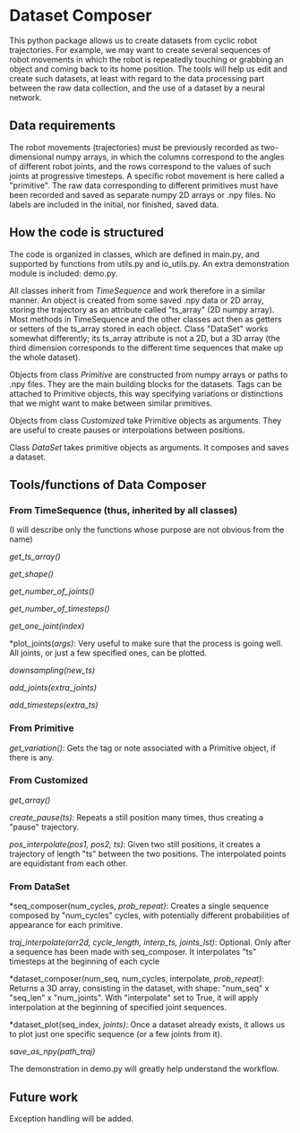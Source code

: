 # Dataset Composer

This python package allows us to create datasets from cyclic robot trajectories. For example, we may want to create several sequences of robot movements in which the robot is repeatedly touching or grabbing an object and coming back to its home position. The tools will help us edit and create such datasets, at least with regard to the data processing part between the raw data collection, and the use of a dataset by a neural network. 

## Data requirements

The robot movements (trajectories) must be previously recorded as two-dimensional numpy arrays, in which the columns correspond to the angles of different robot joints, and the rows correspond to the values of such joints at progressive timesteps. A specific robot movement is here called a "primitive". The raw data corresponding to different primitives must have been recorded and saved as separate numpy 2D arrays or .npy files. 
No labels are included in the initial, nor finished, saved data. 

## How the code is structured

The code is organized in classes, which are defined in main.py, and supported by functions from utils.py and io_utils.py. An extra demonstration module is  included: demo.py.   

All classes inherit from *TimeSequence* and work therefore in a similar manner. An object is created from some saved .npy data or 2D array, storing the trajectory as an attribute called "ts_array" (2D numpy array). Most methods in TimeSequence and the other classes act then as getters or setters of the ts_array stored in each object. Class "DataSet" works somewhat differently; its ts_array attribute is not a 2D, but a 3D array (the third dimension corresponds to the different time sequences that make up the whole dataset). 

Objects from class *Primitive* are constructed from numpy arrays or paths to .npy files. They are the main building blocks for the datasets. Tags can be attached to Primitive objects, this way specifying variations or distinctions that we might want to make between similar primitives. 

Objects from class *Customized* take Primitive objects as arguments. They are useful to create pauses or interpolations between positions. 

Class *DataSet* takes primitive objects as arguments. It composes and saves a dataset.  

## Tools/functions of Data Composer

### From **TimeSequence** (thus, inherited by all classes)
(I will describe only the functions whose purpose are not obvious from the name)

*get_ts_array()*

*get_shape()*

*get_number_of_joints()*

*get_number_of_timesteps()*

*get_one_joint(index)*

*plot_joints(*args)*: Very useful to make sure that the process is going well. All joints, or just a few specified ones, can be plotted.

*downsampling(new_ts)*

*add_joints(extra_joints)*

*add_timesteps(extra_ts)*


### From **Primitive**

*get_variation()*: Gets the tag or note associated with a Primitive object, if there is any.

### From **Customized**

*get_array()*

*create_pause(ts)*: Repeats a still position many times, thus creating a "pause" trajectory.

*pos_interpolate(pos1, pos2, ts)*: Given two still positions, it creates a trajectory of length "ts" between the two positions. The interpolated points are equidistant from each other.

### From **DataSet**

*seq_composer(num_cycles, *prob_repeat)*: Creates a single sequence composed by "num_cycles" cycles, with potentially different probabilities of appearance for each primitive. 

*traj_interpolate(arr2d, cycle_length, interp_ts, joints_lst)*: Optional. Only after a sequence has been made with seq_composer. It interpolates "ts" timesteps at the beginning of each cycle

*dataset_composer(num_seq, num_cycles, interpolate, *prob_repeat)*: Returns a 3D array, consisting in the dataset, with shape: "num_seq" x "seq_len" x "num_joints". With "interpolate" set to True, it will apply interpolation at the beginning of specified joint sequences.

*dataset_plot(seq_index, *joints)*: Once a dataset already exists, it allows us to plot just one specific sequence (or a few joints from it). 

*save_as_npy(path_traj)*

The demonstration in demo.py will greatly help understand the workflow. 

## Future work

Exception handling will be added. 




